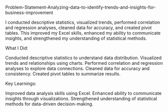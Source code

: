 Problem-Statement-Analyzing-data-to-identify-trends-and-insights-for-business-improvement

I conducted descriptive statistics, visualized trends, performed correlation and regression analyses, cleaned data for accuracy, and created pivot tables. This improved my Excel skills, enhanced my ability to communicate insights, and strengthened my understanding of statistical methods.

What I Did:

Conducted descriptive statistics to understand data distribution.
Visualized trends and relationships using charts.
Performed correlation and regression analyses to explore data connections.
Cleaned data for accuracy and consistency.
Created pivot tables to summarize results.

Key Learnings:

Improved data analysis skills using Excel.
Enhanced ability to communicate insights through visualizations.
Strengthened understanding of statistical methods for data-driven decision-making.

